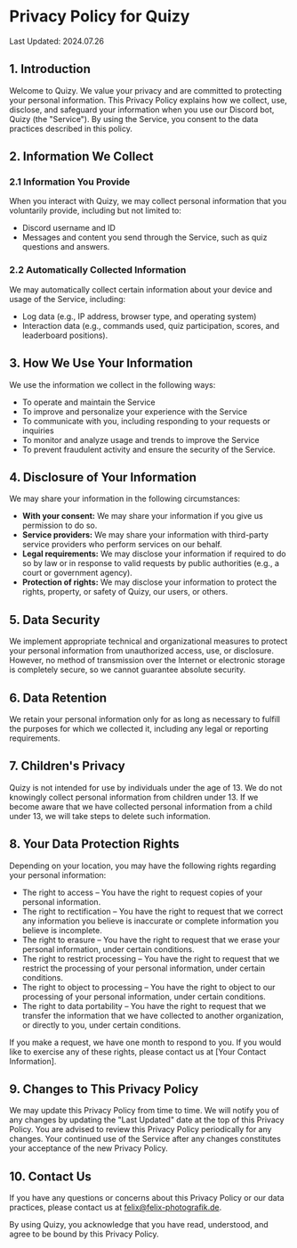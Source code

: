 # Privacy Policy for Quizy

Last Updated: 2024.07.26

## 1. Introduction

Welcome to Quizy. We value your privacy and are committed to protecting your personal information. This Privacy Policy explains how we collect, use, disclose, and safeguard your information when you use our Discord bot, Quizy (the "Service"). By using the Service, you consent to the data practices described in this policy.

## 2. Information We Collect

### 2.1 Information You Provide

When you interact with Quizy, we may collect personal information that you voluntarily provide, including but not limited to:
- Discord username and ID
- Messages and content you send through the Service, such as quiz questions and answers.

### 2.2 Automatically Collected Information

We may automatically collect certain information about your device and usage of the Service, including:
- Log data (e.g., IP address, browser type, and operating system)
- Interaction data (e.g., commands used, quiz participation, scores, and leaderboard positions).

## 3. How We Use Your Information

We use the information we collect in the following ways:
- To operate and maintain the Service
- To improve and personalize your experience with the Service
- To communicate with you, including responding to your requests or inquiries
- To monitor and analyze usage and trends to improve the Service
- To prevent fraudulent activity and ensure the security of the Service.

## 4. Disclosure of Your Information

We may share your information in the following circumstances:
- **With your consent:** We may share your information if you give us permission to do so.
- **Service providers:** We may share your information with third-party service providers who perform services on our behalf.
- **Legal requirements:** We may disclose your information if required to do so by law or in response to valid requests by public authorities (e.g., a court or government agency).
- **Protection of rights:** We may disclose your information to protect the rights, property, or safety of Quizy, our users, or others.

## 5. Data Security

We implement appropriate technical and organizational measures to protect your personal information from unauthorized access, use, or disclosure. However, no method of transmission over the Internet or electronic storage is completely secure, so we cannot guarantee absolute security.

## 6. Data Retention

We retain your personal information only for as long as necessary to fulfill the purposes for which we collected it, including any legal or reporting requirements.

## 7. Children's Privacy

Quizy is not intended for use by individuals under the age of 13. We do not knowingly collect personal information from children under 13. If we become aware that we have collected personal information from a child under 13, we will take steps to delete such information.

## 8. Your Data Protection Rights

Depending on your location, you may have the following rights regarding your personal information:
- The right to access – You have the right to request copies of your personal information.
- The right to rectification – You have the right to request that we correct any information you believe is inaccurate or complete information you believe is incomplete.
- The right to erasure – You have the right to request that we erase your personal information, under certain conditions.
- The right to restrict processing – You have the right to request that we restrict the processing of your personal information, under certain conditions.
- The right to object to processing – You have the right to object to our processing of your personal information, under certain conditions.
- The right to data portability – You have the right to request that we transfer the information that we have collected to another organization, or directly to you, under certain conditions.

If you make a request, we have one month to respond to you. If you would like to exercise any of these rights, please contact us at [Your Contact Information].

## 9. Changes to This Privacy Policy

We may update this Privacy Policy from time to time. We will notify you of any changes by updating the "Last Updated" date at the top of this Privacy Policy. You are advised to review this Privacy Policy periodically for any changes. Your continued use of the Service after any changes constitutes your acceptance of the new Privacy Policy.

## 10. Contact Us

If you have any questions or concerns about this Privacy Policy or our data practices, please contact us at felix@felix-photografik.de.

By using Quizy, you acknowledge that you have read, understood, and agree to be bound by this Privacy Policy.
